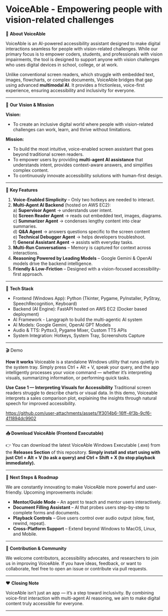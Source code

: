 # VoiceAble - Empowering people with vision-related challenges

🌟 **About VoiceAble**

VoiceAble is an AI-powered accessibility assistant designed to make digital interactions seamless for people with vision-related challenges. While our primary focus is to empower coders, students, and professionals with vision impairments, the tool is designed to support anyone with vision challenges who uses digital devices in school, college, or at work.

Unlike conventional screen readers, which struggle with embedded text, images, flowcharts, or complex documents, VoiceAble bridges that gap using advanced **multimodal AI**. It provides a frictionless, voice-first experience, ensuring accessibility and inclusivity for everyone.

---------------------------------------------------------------------------------------------------------------------------

🎯 **Our Vision & Mission**

**Vision:**
- To create an inclusive digital world where people with vision-related challenges can work, learn, and thrive without limitations.

**Mission:**
- To build the most intuitive, voice-enabled screen assistant that goes beyond traditional screen readers.
- To empower users by providing **multi-agent AI assistance** that understands intent, provides context-aware answers, and simplifies complex content.
- To continuously innovate accessibility solutions with human-first design.

---------------------------------------------------------------------------------------------------------------------------

🔑 **Key Features**
1) **Voice-Enabled Simplicity** – Only two hotkeys are needed to interact.
2) **Multi-Agent AI Backend** (hosted on AWS EC2): <br>
  a) **Supervisor Agent** → understands user intent. <br>
  b) **Screen Reader Agent** → reads out embedded text, images, diagrams. <br>
  c) **Summarizer Agent** → condenses lengthy content into clear summaries. <br>
  d) **Q&A Agent** → answers questions specific to the screen content <br>
  e) **Technical Debugger Agent** → helps developers troubleshoot. <br>
  f) **General Assistant Agent** → assists with everyday tasks. <br>
3) **Multi-Run Conversations** – Memory is captured for context across interactions.
4) **Reasoning Powered by Leading Models** – Google Gemini & OpenAI models drive the backend intelligence.
5) **Friendly & Low-Friction** – Designed with a vision-focused accessibility-first approach.

---------------------------------------------------------------------------------------------------------------------------

🚀 **Tech Stack**
- Frontend (Windows App): Python (Tkinter, Pygame, PyInstaller, PyStray, SpeechRecognition, Keyboard)
- Backend (AI Engine): FastAPI hosted on AWS EC2 (Docker based deployment)
- AI Framework - Langgraph to build the multi-agentic AI system
- AI Models: Google Gemini, OpenAI GPT Models
- Audio & TTS: Pyttsx3, Pygame Mixer, Custom TTS APIs
- System Integration: Hotkeys, System Tray, Screenshots Capture

---------------------------------------------------------------------------------------------------------------------------
🎬 Demo

**How it works**
Voiceable is a standalone Windows utility that runs quietly in the system tray. Simply press Ctrl + Alt + V, speak your query, and the app intelligently processes your voice command — whether it’s interpreting visuals, summarizing information, or performing quick tasks.

**Use Case 1 — Interpreting Visuals for Accessibility**
Traditional screen readers struggle to describe charts or visual data. In this demo, Voiceable interprets a sales comparison plot, explaining the insights through natural speech for improved accessibility.

https://github.com/user-attachments/assets/1f3014b6-16ff-4f3b-9cf6-411894dc9902



---------------------------------------------------------------------------------------------------------------------------

**📥 Download VoiceAble (Frontend Executable)**

👉 You can download the latest VoiceAble Windows Executable (.exe) from the **Releases Section** of this repository.
**Simply install and start using with just Ctrl + Alt + V (to ask a query) and Ctrl + Shift + X (to stop playback immediately).**

---------------------------------------------------------------------------------------------------------------------------

🔮 **Next Steps & Roadmap**

We are constantly innovating to make VoiceAble more powerful and user-friendly. Upcoming improvements include:
- **Mentor/Guide Mode** – An agent to teach and mentor users interactively.
- **Document Filling Assistant** – AI that probes users step-by-step to complete forms and documents.
- **Playback Controls** – Give users control over audio output (slow, fast, rewind, repeat).
- **Cross-Platform Support** – Extend beyond Windows to MacOS, Linux, and Mobile.

---------------------------------------------------------------------------------------------------------------------------

🤝 **Contribution & Community**

We welcome contributors, accessibility advocates, and researchers to join us in improving VoiceAble.
If you have ideas, feedback, or want to collaborate, feel free to open an issue or contribute via pull requests.

---------------------------------------------------------------------------------------------------------------------------

❤️ **Closing Note**

VoiceAble isn’t just an app — it’s a step toward inclusivity.
By combining voice-first interaction with multi-agent AI reasoning, we aim to make digital content truly accessible for everyone.

---------------------------------------------------------------------------------------------------------------------------
